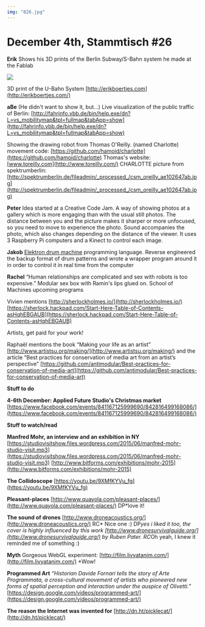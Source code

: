 ```yaml
---
img: "026.jpg"
---
```


# **December 4th, Stammtisch #26**

**Erik**
Shows his 3D prints of the Berlin Subway/S-Bahn system he made at the Fablab

![](https://hackpad-attachments.imgix.net/hackpad.com_p1csc13bizf_p.113001_1449257619488_20151204_202921.jpg?fit=max&w=882)


3D print of the U-Bahn System
[http://erikboertjes.com](http://erikboertjes.com/)


**aBe**
(He didn't want to show it, but...) Live visualization of the public traffic of Berlin:
[http://fahrinfo.vbb.de/bin/help.exe/dn?L=vs_mobilitymap&tpl=fullmap&tabApp=show](http://fahrinfo.vbb.de/bin/help.exe/dn?L=vs_mobilitymap&tpl=fullmap&tabApp=show)

Showing the drawing robot from Thomas O'Reilly. (named Charlotte)
movement code: [](https://github.com/hamoid/charlotte)[https://github.com/hamoid/charlotte](https://github.com/hamoid/charlotte)
Thomas's website: [www.toreilly.com](http://www.toreilly.com/)
CHARLOTTE picture from spektrumberlin: [http://spektrumberlin.de/fileadmin/_processed_/csm_oreilly_ae102647ab.jpg](http://spektrumberlin.de/fileadmin/_processed_/csm_oreilly_ae102647ab.jpg)

**Peter**
Idea started at a Creative Code Jam. A way of showing photos at a gallery which is more engaging than with the usual still photos. The distance between you and the picture makes it sharper or more unfocused, so you need to move to experience the photo. Sound accompanies the photo, which also changes depending on the distance of the viewer. It uses 3 Raspberry Pi computers and a Kinect to control each image.

**Jakob**
[Elektron drum machine](http://eu.elektron.se/drum-machines/analog-rytm/) programming language.
Reverse engineered the backup format of drum patterns and wrote a wrapper program around it in order to control it in real time from the computer

**Rachel**
“Human relationships are complicated and sex with robots is too expensive.” 
Modular sex box with Ramin's lips glued on. 
School of Machines upcoming programs

Vivien mentions [http://sherlockholmes.io/](http://sherlockholmes.io/)
[https://sherlock.hackpad.com/Start-Here-Table-of-Contents-asHqhEBGAUB](https://sherlock.hackpad.com/Start-Here-Table-of-Contents-asHqhEBGAUB)

Artists, get paid for your work!

Raphaël mentions the book “Making your life as an artist”
[http://www.artistsu.org/making/](http://www.artistsu.org/making/) and the article
“Best practices for conservation of media art from an artist’s perspective”
[https://github.com/antimodular/Best-practices-for-conservation-of-media-art](https://github.com/antimodular/Best-practices-for-conservation-of-media-art)

**Stuff to do**

**4-6th December: Applied Future Studio's Christmas market**
[https://www.facebook.com/events/841167125999690/842816499168086/](https://www.facebook.com/events/841167125999690/842816499168086/)


**Stuff to watch/read**

**Manfred Mohr, an interview and an exhibition in NY**
[https://studiovisitshow.files.wordpress.com/2015/06/manfred-mohr-studio-visit.mp3](https://studiovisitshow.files.wordpress.com/2015/06/manfred-mohr-studio-visit.mp3)
[http://www.bitforms.com/exhibitions/mohr-2015](http://www.bitforms.com/exhibitions/mohr-2015)

**The Collidoscope**
[https://youtu.be/9XMfKYVu_fg](https://youtu.be/9XMfKYVu_fg)

**Pleasant-places**
[http://www.quayola.com/pleasant-places/](http://www.quayola.com/pleasant-places/)
DP*love it!

**The sound of drones**
[http://www.droneacoustics.org/](http://www.droneacoustics.org/)
RC* Nice one :)
DP*yes i liked it too, the cover is highly influenced by this work [http://www.dronesurvivalguide.org/](http://www.dronesurvivalguide.org/) by Ruben Pater.
RC*Oh yeah, I knew it reminded me of something :)



**Myth**
Gorgeous WebGL experiment: [http://film.livyatanim.com/](http://film.livyatanim.com/)
*Wow!

**Programmed Art**
*“Historian Davide Fornari tells the story of Arte Programmata, a cross-cultural movement of artists who pioneered new forms of spatial perception and interaction under the auspice of Olivetti.”*
[https://design.google.com/videos/programmed-art/](https://design.google.com/videos/programmed-art/)

**The reason the Internet was invented for**
[http://dn.ht/picklecat/](http://dn.ht/picklecat/)



